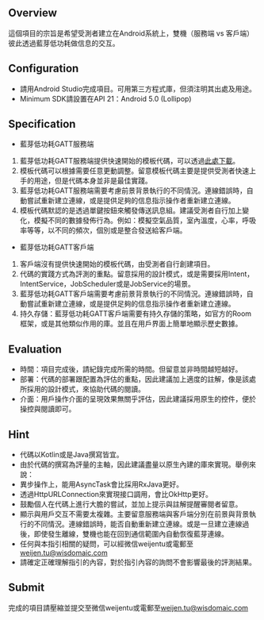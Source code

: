 ## Overview
這個項目的宗旨是希望受測者建立在Android系統上，雙機（服務端 vs 客戶端）彼此透過藍芽低功耗做信息的交互。

## Configuration
- 請用Android Studio完成項目。可用第三方程式庫，但須注明其出處及用途。
- Minimum SDK請設置在API 21：Android 5.0 (Lollipop)

## Specification
- 藍芽低功耗GATT服務端
 1. 藍芽低功耗GATT服務端提供快速開始的模板代碼，可以透過[此處下載](https://github.com/weijentu/btle_gattactivity)。
 2. 模板代碼可以根據需要任意更動調整。留意模板代碼主要是提供受測者快速上手的用途，但是代碼本身並非是最佳實踐。
 3. 藍芽低功耗GATT服務端需要考慮前景背景執行的不同情況。連線錯誤時，自動嘗試重新建立連線，或是提供足夠的信息指示操作者重新建立連線。
 4. 模板代碼默認的是透過單鍵按鈕來觸發傳送訊息組。建議受測者自行加上變化，模擬不同的數據發佈行為。例如：模擬空氣品質，室內溫度，心率，呼吸率等等，以不同的頻次，個別或是整合發送給客戶端。
- 藍芽低功耗GATT客戶端
 1. 客戶端沒有提供快速開始的模板代碼，由受測者自行創建項目。
 2. 代碼的實踐方式為評測的重點。留意採用的設計模式，或是需要採用Intent，IntentService，JobScheduler或是JobService的場景。
 3. 藍芽低功耗GATT客戶端需要考慮前景背景執行的不同情況。連線錯誤時，自動嘗試重新建立連線，或是提供足夠的信息指示操作者重新建立連線。
 4. 持久存儲：藍芽低功耗GATT客戶端需要有持久存儲的策略，如官方的Room框架，或是其他類似作用的庫。並且在用戶界面上簡單地顯示歷史數據。

## Evaluation
- 時間：項目完成後，請紀錄完成所需的時間。但留意並非時間越短越好。
- 部署：代碼的部署跟配置為評估的重點，因此建議加上適度的註解，像是該處所採用的設計模式，來協助代碼的閱讀。
- 介面：用戶操作介面的呈現效果無關乎評估，因此建議採用原生的控件，便於操控與閱讀即可。

## Hint
- 代碼以Kotlin或是Java撰寫皆宜。
- 由於代碼的撰寫為評量的主軸，因此建議盡量以原生內建的庫來實現。舉例來說：
 - 異步操作上，能用AsyncTask會比採用RxJava更好。
 - 透過HttpURLConnection來實現接口調用，會比OkHttp更好。
- 鼓勵個人在代碼上進行大膽的嘗試，並加上提示與註解提醒審閱者留意。
- 顯示與用戶交互不需要太複雜。主要留意服務端與客戶端分別在前景與背景執行的不同情況。連線錯誤時，能否自動重新建立連線。或是一旦建立連線過後，即使發生離線，雙機也能在回到通信範圍內自動恢復藍芽連線。
- 任何與本指引相關的疑問，可以經微信weijentu或電郵至[weijen.tu@wisdomaic.com](mailto:weijen.tu@wisdomaic.com)    
- 請確定正確理解指引的內容，對於指引內容的詢問不會影響最後的評測結果。

## Submit
完成的項目請壓縮並提交至微信weijentu或電郵至[weijen.tu@wisdomaic.com](mailto:weijen.tu@wisdomaic.com)    
